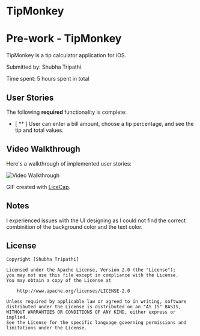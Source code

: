 # TipMonkey
# Pre-work - TipMonkey

TipMonkey is a tip calculator application for iOS.

Submitted by: Shubha Tripathi

Time spent: 5 hours spent in total

## User Stories

The following **required** functionality is complete:

* [ ** ] User can enter a bill amount, choose a tip percentage, and see the tip and total values.


## Video Walkthrough 

Here's a walkthrough of implemented user stories:

<img src='http://i.imgur.com/MBDvTR0.gif' title='Video Walkthrough' width='' alt='Video Walkthrough' />

GIF created with [LiceCap](http://www.cockos.com/licecap/).

## Notes

I experienced issues with the UI designing as I could not find the correct combinition of the background color and the text color.

## License

    Copyright [Shubha Tripathi]

    Licensed under the Apache License, Version 2.0 (the "License");
    you may not use this file except in compliance with the License.
    You may obtain a copy of the License at

        http://www.apache.org/licenses/LICENSE-2.0

    Unless required by applicable law or agreed to in writing, software
    distributed under the License is distributed on an "AS IS" BASIS,
    WITHOUT WARRANTIES OR CONDITIONS OF ANY KIND, either express or implied.
    See the License for the specific language governing permissions and
    limitations under the License.
